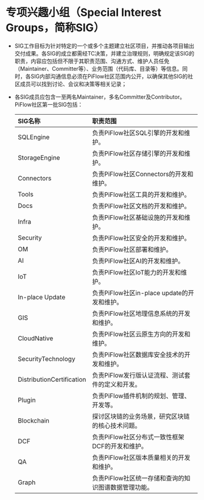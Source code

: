 # 专项兴趣小组（Special Interest Groups，简称SIG）

* SIG工作目标为针对特定的一个或多个主题建立社区项目，并推动各项目输出交付成果。各SIG的成立都需经TC决策，并建立治理规则，明确规定该SIG的职责，内容应包括但不限于其职责范围、沟通方式、维护人员任免（Maintainer、Committer等）、业务范围（代码库、目录等）等信息。同时，各SIG内部沟通信息必须在PiFlow社区范围内公开，以确保其他SIG的社区成员可以找到讨论、会议和决策等相关记录；

* 各SIG成员应包含一至两名Maintainer，多名Committer及Contributor。PiFlow社区第一批SIG包括：

    | SIG名称                   | 职责范围                                             |
    | :------------------------ | :--------------------------------------------------- |
    | SQLEngine                 | 负责PiFlow社区SQL引擎的开发和维护。                  |
    | StorageEngine             | 负责PiFlow社区存储引擎的开发和维护。                 |
    | Connectors                | 负责PiFlow社区Connectors的开发和维护。               |
    | Tools                     | 负责PiFlow社区工具的开发和维护。                     |
    | Docs                      | 负责PiFlow社区文档的开发和维护。                     |
    | Infra                     | 负责PiFlow社区基础设施的开发和维护。                 |
    | Security                  | 负责PiFlow社区安全的开发和维护。                     |
    | OM                        | 负责PiFlow社区部署和维护。                           |
    | AI                        | 负责PiFlow社区AI的开发和维护。                       |
    | IoT                       | 负责PiFlow社区IoT能力的开发和维护。                  |
    | In-place Update           | 负责PiFlow社区in-place update的开发和维护。          |
    | GIS                       | 负责PiFlow社区地理信息系统的开发和维护。             |
    | CloudNative               | 负责PiFlow社区云原生方向的开发和维护。               |
    | SecurityTechnology        | 负责PiFlow社区数据库安全技术的开发和维护。           |
    | DistributionCertification | 负责PiFlow发行版认证流程、测试套件的定义和开发。     |
    | Plugin                    | 负责PiFlow插件机制的规划、管理、开发等。             |
    | Blockchain                | 探讨区块链的业务场景，研究区块链的核心技术问题。     |
    | DCF                       | 负责PiFlow社区分布式一致性框架DCF的开发和维护。      |
    | QA                        | 负责PiFlow社区版本质量相关的开发和维护。             |
    | Graph                     | 负责PiFlow社区统一存储和查询的知识图谱数据管理功能。 |